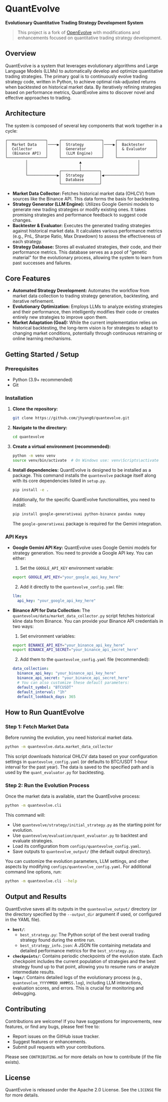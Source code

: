 # QuantEvolve

**Evolutionary Quantitative Trading Strategy Development System**

> This project is a fork of [OpenEvolve](https://github.com/codelion/openevolve) with modifications and enhancements focused on quantitative trading strategy development.

## Overview

QuantEvolve is a system that leverages evolutionary algorithms and Large Language Models (LLMs) to automatically develop and optimize quantitative trading strategies. The primary goal is to continuously evolve trading strategy code, written in Python, to achieve optimal risk-adjusted returns when backtested on historical market data. By iteratively refining strategies based on performance metrics, QuantEvolve aims to discover novel and effective approaches to trading.

## Architecture

The system is composed of several key components that work together in a cycle:

```
┌─────────────────┐     ┌──────────────────┐     ┌─────────────────┐
│  Market Data    │────▶│  Strategy        │────▶│  Backtester     │
│  Collector      │     │  Generator       │     │  & Evaluator    │
│  (Binance API)  │     │  (LLM Engine)    │     │                 │
└─────────────────┘     └──────────────────┘     └─────────────────┘
         │                       ▲                         │
         │                       │                         │
         │              ┌────────┴────────┐                │
         └─────────────▶│  Strategy       │◀───────────────┘
                        │  Database       │
                        └─────────────────┘
```

-   **Market Data Collector:** Fetches historical market data (OHLCV) from sources like the Binance API. This data forms the basis for backtesting.
-   **Strategy Generator (LLM Engine):** Utilizes Google Gemini models to generate new trading strategies or modify existing ones. It takes promising strategies and performance feedback to suggest code changes.
-   **Backtester & Evaluator:** Executes the generated trading strategies against historical market data. It calculates various performance metrics (e.g., PnL, Sharpe Ratio, Max Drawdown) to assess the effectiveness of each strategy.
-   **Strategy Database:** Stores all evaluated strategies, their code, and their performance metrics. This database serves as a pool of "genetic material" for the evolutionary process, allowing the system to learn from past successes and failures.

## Core Features

-   **Automated Strategy Development:** Automates the workflow from market data collection to trading strategy generation, backtesting, and iterative refinement.
-   **Evolutionary Optimization:** Employs LLMs to analyze existing strategies and their performance, then intelligently modifies their code or creates entirely new strategies to improve upon them.
-   **Market Adaptation (Goal):** While the current implementation relies on historical backtesting, the long-term vision is for strategies to adapt to changing market conditions, potentially through continuous retraining or online learning mechanisms.

## Getting Started / Setup

### Prerequisites

-   Python (3.9+ recommended)
-   Git

### Installation

1.  **Clone the repository:**
    ```bash
    git clone https://github.com/jhyang0/quantevolve.git
    ```

2.  **Navigate to the directory:**
    ```bash
    cd quantevolve
    ```

3.  **Create a virtual environment (recommended):**
    ```bash
    python -m venv venv
    source venv/bin/activate  # On Windows use: venv\Scripts\activate
    ```

4.  **Install dependencies:**
    QuantEvolve is designed to be installed as a package. This command installs the `quantevolve` package itself along with its core dependencies listed in `setup.py`.
    ```bash
    pip install -e .
    ```
    Additionally, for the specific QuantEvolve functionalities, you need to install:
    ```bash
    pip install google-generativeai python-binance pandas numpy
    ```
    The `google-generativeai` package is required for the Gemini integration.

### API Keys

-   **Google Gemini API Key:** QuantEvolve uses Google Gemini models for strategy generation. You need to provide a Google API key. You can either:

    1. Set the `GOOGLE_API_KEY` environment variable:
    ```bash
    export GOOGLE_API_KEY="your_google_api_key_here"
    ```
    
    2. Add it directly to the `quantevolve_config.yaml` file:
    ```yaml
    llm:
      api_key: "your_google_api_key_here"
    ```

-   **Binance API for Data Collection:**
    The `quantevolve/data/market_data_collector.py` script fetches historical kline data from Binance. You can provide your Binance API credentials in two ways:

    1. Set environment variables:
    ```bash
    export BINANCE_API_KEY="your_binance_api_key_here"
    export BINANCE_API_SECRET="your_binance_api_secret_here"
    ```
    
    2. Add them to the `quantevolve_config.yaml` file (recommended):
    ```yaml
    data_collection:
      binance_api_key: "your_binance_api_key_here"
      binance_api_secret: "your_binance_api_secret_here"
      # You can also customize these default parameters:
      default_symbol: "BTCUSDT"
      default_interval: "1h"
      default_lookback_days: 365
    ```

## How to Run QuantEvolve

### Step 1: Fetch Market Data

Before running the evolution, you need historical market data.
```bash
python -m quantevolve.data.market_data_collector
```
This script downloads historical OHLCV data based on your configuration settings in `quantevolve_config.yaml` (or defaults to BTC/USDT 1-hour interval for the past year). The data is saved to the specified path and is used by the `quant_evaluator.py` for backtesting.

### Step 2: Run the Evolution Process

Once the market data is available, start the QuantEvolve process:
```bash
python -m quantevolve.cli
```
This command will:
-   Use `quantevolve/strategy/initial_strategy.py` as the starting point for evolution.
-   Use `quantevolve/evaluation/quant_evaluator.py` to backtest and evaluate strategies.
-   Load its configuration from `configs/quantevolve_config.yaml`.
-   Save outputs to `quantevolve_output/` (the default output directory).

You can customize the evolution parameters, LLM settings, and other aspects by modifying `configs/quantevolve_config.yaml`. For additional command line options, run:
```bash
python -m quantevolve.cli --help
```

## Output and Results

QuantEvolve saves all its outputs in the `quantevolve_output/` directory (or the directory specified by the `--output_dir` argument if used, or configured in the YAML file).

-   **`best/`**:
    -   `best_strategy.py`: The Python script of the best overall trading strategy found during the entire run.
    -   `best_strategy_info.json`: A JSON file containing metadata and detailed performance metrics for the `best_strategy.py`.
-   **`checkpoints/`**: Contains periodic checkpoints of the evolution state. Each checkpoint includes the current population of strategies and the best strategy found up to that point, allowing you to resume runs or analyze intermediate results.
-   **`logs/`**: Contains detailed logs of the evolutionary process (e.g., `quantevolve_YYYYMMDD_HHMMSS.log`), including LLM interactions, evaluation scores, and errors. This is crucial for monitoring and debugging.

## Contributing

Contributions are welcome! If you have suggestions for improvements, new features, or find any bugs, please feel free to:
-   Report issues on the GitHub issue tracker.
-   Suggest features or enhancements.
-   Submit pull requests with your contributions.

Please see `CONTRIBUTING.md` for more details on how to contribute (if the file exists).

## License

QuantEvolve is released under the Apache 2.0 License. See the `LICENSE` file for more details.
